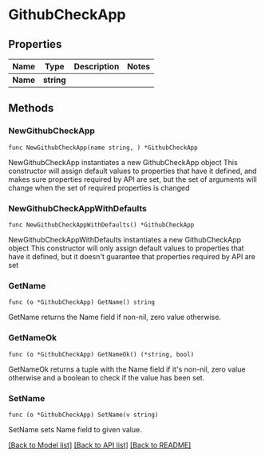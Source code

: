 # GithubCheckApp

## Properties

Name | Type | Description | Notes
------------ | ------------- | ------------- | -------------
**Name** | **string** |  | 

## Methods

### NewGithubCheckApp

`func NewGithubCheckApp(name string, ) *GithubCheckApp`

NewGithubCheckApp instantiates a new GithubCheckApp object
This constructor will assign default values to properties that have it defined,
and makes sure properties required by API are set, but the set of arguments
will change when the set of required properties is changed

### NewGithubCheckAppWithDefaults

`func NewGithubCheckAppWithDefaults() *GithubCheckApp`

NewGithubCheckAppWithDefaults instantiates a new GithubCheckApp object
This constructor will only assign default values to properties that have it defined,
but it doesn't guarantee that properties required by API are set

### GetName

`func (o *GithubCheckApp) GetName() string`

GetName returns the Name field if non-nil, zero value otherwise.

### GetNameOk

`func (o *GithubCheckApp) GetNameOk() (*string, bool)`

GetNameOk returns a tuple with the Name field if it's non-nil, zero value otherwise
and a boolean to check if the value has been set.

### SetName

`func (o *GithubCheckApp) SetName(v string)`

SetName sets Name field to given value.



[[Back to Model list]](../README.md#documentation-for-models) [[Back to API list]](../README.md#documentation-for-api-endpoints) [[Back to README]](../README.md)



